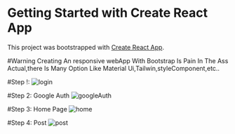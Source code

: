 # Getting Started with Create React App

This project was bootstrapped with [Create React App](https://github.com/facebook/create-react-app).

#Warning 
Creating An responsive webApp With Bootstrap Is Pain In The Ass Actual,there Is Many Option Like 
Material Ui,Tailwin,styleComponent,etc..

#Step !:
![login](https://user-images.githubusercontent.com/107635975/209627004-a4a00364-f175-4c46-813d-cf9a86ffb706.png)

#Step 2: Google Auth
![googleAuth](https://user-images.githubusercontent.com/107635975/209627021-3c524b71-e05b-4e0a-bade-9c826dc9985a.png)

#Step 3: Home Page
![home](https://user-images.githubusercontent.com/107635975/209627044-c8c757d6-9bb9-4422-8564-815e28da1dd3.png)

#Step 4: Post
![post](https://user-images.githubusercontent.com/107635975/209627074-4769e810-9221-4d6b-b856-72c718f6bd58.png)
